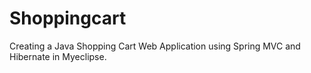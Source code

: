 # Shoppingcart
Creating a Java Shopping Cart Web Application using Spring MVC and Hibernate in Myeclipse.

